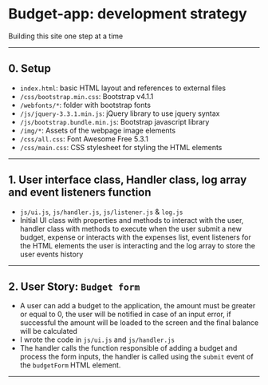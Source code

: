 # Budget-app: development strategy

Building this site one step at a time

---

## 0. Setup

- `index.html`: basic HTML layout and references to external files
- `/css/bootstrap.min.css`: Bootstrap v4.1.1
- `/webfonts/*`: folder with bootstrap fonts
- `/js/jquery-3.3.1.min.js`: jQuery library to use jquery syntax
- `/js/bootstrap.bundle.min.js`: Bootstrap javascript library
- `/img/*`: Assets of the webpage image elements
- `/css/all.css`: Font Awesome Free 5.3.1
- `/css/main.css`: CSS stylesheet for styling the HTML elements

---

## 1. User interface class, Handler class, log array and event listeners function

- `js/ui.js`, `js/handler.js`, `js/listener.js` & `log.js`
- Initial UI class with properties and methods to interact with the user, handler class with methods to execute when the user submit a new budget, expense or interacts with the expenses list, event listeners for the HTML elements the user is interacting and the log array to store the user events history

---

## 2. User Story: `Budget form`

- A user can add a budget to the application, the amount must be greater or equal to 0, the user will be notified in case of an input error, if successful the amount will be loaded to the screen and the final balance will be calculated
- I wrote the code in `js/ui.js` and `js/handler.js`
- The handler calls the function responsible of adding a budget and process the form inputs, the handler is called using the `submit` event of the `budgetForm` HTML element.

---
